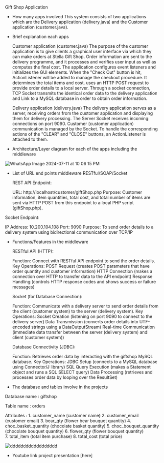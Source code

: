 Gift Shop Application

- How many apps involved 
  This system consists of two applications which are the Delivery application (delivery.java) and the Customer application (customer.java). 

- Brief explanation each apps  
  
  Customer application (customer.java) 
  The purpose of the customer application is to give clients a graphical user interface via which they can make orders at Stella Gift Shop. 
  Order information are sent to the delivery programme, and it processes and verifies user input as well as computes the final cost. 
  The application configures event listeners and initializes the GUI elements. 
  When the "Check Out" button is hit, ActionListener will be added to manage the checkout procedure. 
  It determines the total items and cost. uses an HTTP POST request to provide order details to a local server. 
  Through a socket connection, TCP Socket transmits the identical order data to the delivery application and Link to a MySQL database in order to obtain order information. 

  Delivery application (delivery.java) 
  The delivery application serves as a server, receiving orders from the customer application and displaying them for delivery processing. 
  The Server Socket receives incoming connections on port 9090. 
  Customer (customer application) communication is managed by the Socket. 
  To handle the corresponding actions of the "CLEAR" and "CLOSE" buttons, an ActionListener is attached to them. 

- Architecture/Layer diagram for each of the apps including the middleware 

![WhatsApp Image 2024-07-11 at 10 06 15 PM](https://github.com/SitiSafiahSFG/GiftShopDeliverySystem/assets/149215963/73bbe146-8099-4783-9738-8961f1daa0f8)

- List of URL end points middleware RESTful/SOAP/Socket  

  REST API Endpoint:

  URL: http://localhost/customer/giftShop.php
  Purpose: Customer information, item quantities, total cost, and total number of items are sent via HTTP POST 
           from this endpoint to a local PHP script (giftShop.php).

Socket Endpoint:

  IP Address: 10.200.104.108
  Port: 9090
  Purpose: To send order details to a delivery system using bidirectional communication over TCP/IP

- Functions/Features in the middleware 
  
  RESTful API (HTTP):

  Function: Connect with RESTful API endpoint to send the order details.
  Key Operations: POST Request (creates POST parameters that have order quantity and customer information)
                  HTTP Connection (makes a connection over HTTP to transfer data to the API endpoint)
                  Response Handling (controls HTTP response codes and shows success or failure messages)

  Socket (for Database Connection):

  Function: Communicate with a delivery server to send order details from the client (customer system) to the server (delivery system).
  Key Operations: Socket Creation (listening on port 9090 to connect to the delivery server)
                  Data Transmission (converts order details into UTF-encoded strings using a DataOutputStream)
                  Real-time Communication (immediate data transfer between the server (delivery system) and client (customer system))

  Database Connectivity (JDBC):

  Function: Retrieves order data by interacting with the giftshop MySQL database.
  Key Operations: JDBC Setup (connects to a MySQL database using Connector/J library)
                  SQL Query Execution (makes a Statement object and runs a SQL SELECT query)
                  Data Processing (retrieves and processes order data by looping over the ResultSet)

- The database and tables involve in the projects 

Database name : giftshop 

 Table name : orders 

 Attributes : 1. customer_name (customer name) 
              2. customer_email (customer email) 
              3. bear_qty (flower bear bouquet quantity) 
              4. choc_basket_quantity (chocolate basket quantity)
              5. choc_bouquet_quantity (chocolate bouquet quantity) 
              6. flower_qty (flower bouquet quantity)  
              7. total_item (total item purchase) 
              8. total_cost (total price)

![dddddddddddddddddd](https://github.com/SitiSafiahSFG/GiftShopDeliverySystem/assets/149215963/8882133f-695e-42c5-b6c2-3270f3e773c9)

- Youtube link project presentation
  [here]





